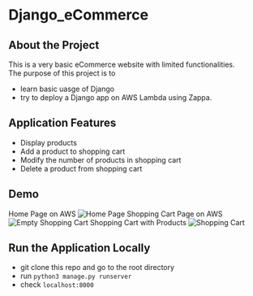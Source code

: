 # Django_eCommerce
## About the Project
This is a very basic eCommerce website with limited functionalities.<br />
The purpose of this project is to
- learn basic uasge of Django
- try to deploy a Django app on AWS Lambda using Zappa.

## Application Features
- Display products
- Add a product to shopping cart
- Modify the number of products in shopping cart
- Delete a product from shopping cart

## Demo
Home Page on AWS
![Home Page](https://drive.google.com/uc?export=view&id=1HCdBske8UexPFPyNp-QQ-dJKWIX-X3GC)
Shopping Cart Page on AWS
![Empty Shopping Cart](https://drive.google.com/uc?export=view&id=1sJ13D4UBP6a544cRkVldwN14E1Ld9ZiH)
Shopping Cart with Products
![Shopping Cart](https://drive.google.com/uc?export=view&id=1zaA5en4alGVHhvCZevpglJyN-YndYBfd)

## Run the Application Locally
- git clone this repo and go to the root directory
- run `python3 manage.py runserver`
- check `localhost:8000`
